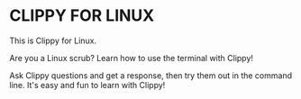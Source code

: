 # CLIPPY FOR LINUX
This is Clippy for Linux.

Are you a Linux scrub?
Learn how to use the terminal with Clippy!

Ask Clippy questions and get a response, then try them out
in the command line. It's easy and fun to learn with Clippy!

